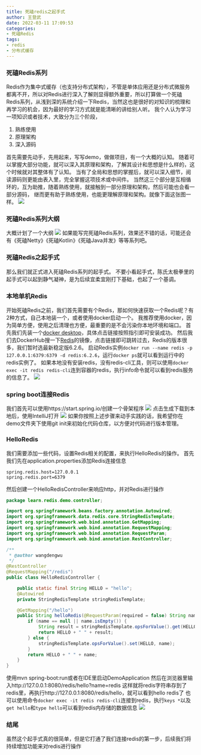 ```yaml
---
title: 死磕redis之起手式
author: 王登武
date: 2022-03-11 17:09:53
categories:
- 死磕Redis
tags:
- redis
- 分布式缓存
---
```

### 死磕Redis系列
Redis作为集中式缓存（也支持分布式架构），不管是单体应用还是分布式微服务都离不开，所以对Redis进行深入了解则显得额外重要，所以打算做一个死磕Redis系列，从浅到深的系统介绍一下Redis，当然这也是很好的对知识的梳理和再学习的机会，因为最好的学习方式就是能清晰的讲给别人听。
我个人认为学习一项知识或者技术，大致分为三个阶段，

1. 熟练使用
2. 原理架构
3. 深入源码


首先需要先动手，先用起来，写写demo，做做项目，有一个大概的认知。
随着可以掌握大部分功能，就可以深入其原理和架构，了解其设计和思想是什么样的，这个时候就对其整体有了认知。
当有了全局和思想的掌握后，就可以深入细节，阅读源码则更能由表入里，完全掌握这项技术或中间件。
当然这三个部分是互相循环的，互为助推，随着熟练使用，就接触到一部分原理和架构，然后可能也会看一部分源码， 继而更有助于熟练使用，也能更理解原理和架构。就像下面这张图一样。
![](https://cdn.jsdelivr.net/gh/wangdengwu/imagehosting/202203111725715.jpg)
### 死磕Redis系列大纲
大概计划了一个大纲
![](https://cdn.jsdelivr.net/gh/wangdengwu/imagehosting/202203111728829.png)
如果能写完死磕Redis系列，效果还不错的话，可能还会有《死磕Netty》《死磕Kotlin》《死磕Java并发》等等系列吧。
### 死磕Redis之起手式
那么我们就正式进入死磕Redis系列的起手式。
不要小看起手式，陈氏太极拳里的起手式可以起到静气凝神，是为后续宜柔宜刚打下基础，也起了一个基调。
### 本地单机Redis
开始死磕Redis之前，我们首先需要有个Redis，那如何快速获取一个Redis呢？有2种方式，自己本地装一个，或者使用docker启动一个。
我推荐使用docker，因为简单方便，使用之后清理也方便，最重要的是不会污染你本地环境和端口。
首先我们先装一个[docker desktop](https://www.docker.com/get-started)，具体点击链接按照指引即可安装成功。
然后我们去DockerHub搜一下[Redis](https://hub.docker.com/_/redis?tab=tags)的镜像，点击链接即可跳转过去，Redis的版本很多，我们暂时选最新稳定版6.2.6。
启动Redis实例`docker run --name redis -p 127.0.0.1:6379:6379 -d redis:6.2.6`，运行`docker ps`就可以看到运行中的redis实例了。
如果本地没有安装redis，没有redis-cli工具，则可以使用`docker exec -it redis redis-cli`连到容器的redis，执行info命令就可以看到redis服务的信息了。
![](https://cdn.jsdelivr.net/gh/wangdengwu/imagehosting/202203112301578.png)
### spring boot连接Redis
我们首先可以使用https://start.spring.io/创建一个骨架程序
![](https://cdn.jsdelivr.net/gh/wangdengwu/imagehosting/202203112315606.png)
点击生成下载到本地后，使用IntelliJ打开
![](https://cdn.jsdelivr.net/gh/wangdengwu/imagehosting/202203112352611.png)
如果你按照上述步骤来动手实践的话，我希望你在demo文件夹下使用git init来初始化代码仓库，以方便对代码进行版本管理。
### HelloRedis
我们需要添加一些代码，设置Redis相关的配置，来执行HelloRedis的操作。
首先我们先在application.properties添加Redis连接信息

``` properties
spring.redis.host=127.0.0.1
spring.redis.port=6379
```
然后创建一个HelloRedisController来响应http，并对Redis进行操作

``` java
package learn.redis.demo.controller;

import org.springframework.beans.factory.annotation.Autowired;
import org.springframework.data.redis.core.StringRedisTemplate;
import org.springframework.web.bind.annotation.GetMapping;
import org.springframework.web.bind.annotation.RequestMapping;
import org.springframework.web.bind.annotation.RequestParam;
import org.springframework.web.bind.annotation.RestController;

/**
 * @author wangdengwu
 */
@RestController
@RequestMapping("/redis")
public class HelloRedisController {

    public static final String HELLO = "hello";
    @Autowired
    private StringRedisTemplate stringRedisTemplate;

    @GetMapping("/hello")
    public String helloRedis(@RequestParam(required = false) String name) {
        if (name == null || name.isEmpty()) {
            String result = stringRedisTemplate.opsForValue().get(HELLO);
            return HELLO + " " + result;
        } else {
            stringRedisTemplate.opsForValue().set(HELLO, name);
        }
        return HELLO + " " + name;
    }
}
```
使用mvn spring-boot:run或者在IDE里启动DemoApplication
然后在浏览器里输入http://127.0.0.1:8080/redis/hello?name=redis
这样就将redis字符串存到了redis里，再执行http://127.0.0.1:8080/redis/hello，就可以看到hello redis了
也可以使用命令`docker exec -it redis redis-cli`连接到redis，执行`keys *`以及`get hello`和`type hello`可以看到redis内存储的数据信息
![](https://cdn.jsdelivr.net/gh/wangdengwu/imagehosting/202203120044575.png)
### 结尾
虽然这个起手式真的很简单，但是它打通了我们连接redis的第一步，后续我们将持续增加功能来对redis进行操作